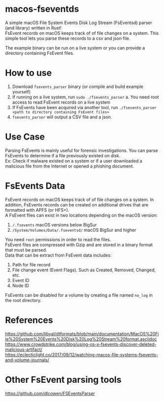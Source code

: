 # macos-fseventds

A simple macOS File System Events Disk Log Stream (FsEventsd) parser (and library) written in Rust!  
FsEvent records on macOS keeps track of of file changes on a system.  This simple tool lets you parse these records to a csv and json file.

The example binary can be run on a live system or you can provide a directory containing FsEvent files.
# How to use
1. Download `fsevents_parser` binary (or compile and build example yourself)
2. If running on a live system, run `sudo ./fsevents_parser`
  a. You need root access to read FsEvent records on a live system
3. If FsEvents have been acquired via another tool, run `./fsevents_parser <path to directory containing FsEvent files>`
4. `fsevents_parser` will output a CSV file and a json.

# Use Case
Parsing FsEvents is mainly useful for forensic investigations. You can parse FsEvents to determine if a file previously existed on disk.  
Ex: Check if malware existed on a system or if a user downloaded a malicious file from the Internet or opened a phishing document.

# FsEvents Data
FsEvent records on macOS keeps track of of file changes on a system.  In addition, FsEvents records can be created on additional drives that are formatted with APFS (or HFS+).  
A FsEvent files can exist in two locations depending on the macOS version:
1. `/.fsevents` macOS versions below BigSur
2. `/System/Volumes/Data/.fseventsd/` macOS BigSur and higher

You need `root` permissions in order to read the files.  
FsEvent files are compressed with Gzip and are stored in a binary format that must be parsed.  
Data that can be extract from FsEvent data includes:
1. Path for file record
2. File change event (Event Flags). Such as Created, Removed, Changed, etc.
3. Event ID
4. Node ID

FsEvents can be disabled for a volume by creating a file named `no_log` in the root directory.

# References
https://github.com/libyal/dtformats/blob/main/documentation/MacOS%20File%20System%20Events%20Disk%20Log%20Stream%20format.asciidoc  
https://www.crowdstrike.com/blog/using-os-x-fsevents-discover-deleted-malicious-artifact/  
https://eclecticlight.co/2017/09/12/watching-macos-file-systems-fsevents-and-volume-journals/  

# Other FsEvent parsing tools
https://github.com/dlcowen/FSEventsParser